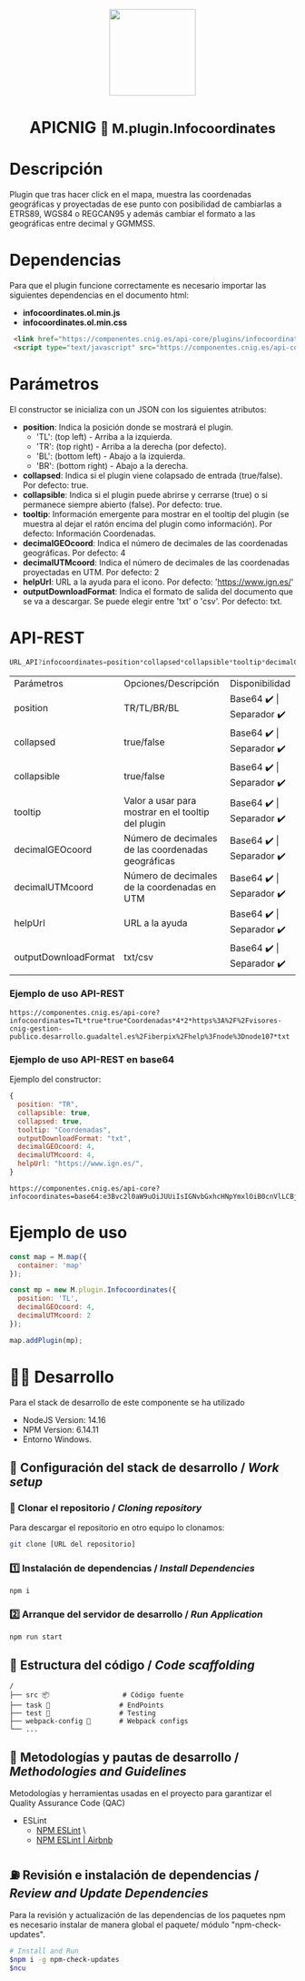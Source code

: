<p align="center">
  <img src="https://www.ign.es/resources/viewer/images/logoApiCnig0.5.png" height="152" />
</p>
<h1 align="center"><strong>APICNIG</strong> <small>🔌 M.plugin.Infocoordinates</small></h1>

# Descripción

Plugin que tras hacer click en el mapa, muestra las coordenadas geográficas y proyectadas de ese punto con posibilidad de cambiarlas a ETRS89, WGS84 o REGCAN95 y además cambiar el formato a las geográficas entre decimal y GGMMSS.

# Dependencias

Para que el plugin funcione correctamente es necesario importar las siguientes dependencias en el documento html:

- **infocoordinates.ol.min.js**
- **infocoordinates.ol.min.css**

```html
 <link href="https://componentes.cnig.es/api-core/plugins/infocoordinates/infocoordinates.ol.min.css" rel="stylesheet" />
 <script type="text/javascript" src="https://componentes.cnig.es/api-core/plugins/infocoordinates/infocoordinates.ol.min.js"></script>
```


# Parámetros

El constructor se inicializa con un JSON con los siguientes atributos:

- **position**:  Indica la posición donde se mostrará el plugin.
  - 'TL': (top left) - Arriba a la izquierda.
  - 'TR': (top right) - Arriba a la derecha (por defecto).
  - 'BL': (bottom left) - Abajo a la izquierda.
  - 'BR': (bottom right) - Abajo a la derecha.
- **collapsed**: Indica si el plugin viene colapsado de entrada (true/false). Por defecto: true.
- **collapsible**: Indica si el plugin puede abrirse y cerrarse (true) o si permanece siempre abierto (false). Por defecto: true.
- **tooltip**: Información emergente para mostrar en el tooltip del plugin (se muestra al dejar el ratón encima del plugin como información). Por defecto: Información Coordenadas.
- **decimalGEOcoord**: Indica el número de decimales de las coordenadas geográficas. Por defecto: 4
- **decimalUTMcoord**: Indica el número de decimales de las coordenadas proyectadas en UTM. Por defecto: 2
- **helpUrl**: URL a la ayuda para el icono. Por defecto: 'https://www.ign.es/'
- **outputDownloadFormat**: Indica el formato de salida del documento que se va a descargar. Se puede elegir entre 'txt' o 'csv'. Por defecto: txt.

# API-REST

```javascript
URL_API?infocoordinates=position*collapsed*collapsible*tooltip*decimalGEOcoord*decimalUTMcoord*helpUrl*outputDownloadFormat
```

<table>
  <tr>
    <td>Parámetros</td>
    <td>Opciones/Descripción</td>
    <td>Disponibilidad</td>
  </tr>
  <tr>
    <td>position</td>
    <td>TR/TL/BR/BL</td>
    <td>Base64 ✔️ | Separador ✔️</td>
  </tr>
  <tr>
    <td>collapsed</td>
    <td>true/false</td>
    <td>Base64 ✔️  | Separador ✔️ </td>
  </tr>
  <tr>
    <td>collapsible</td>
    <td>true/false</td>
    <td>Base64 ✔️  | Separador ✔️ </td>
  </tr>
  <tr>
    <td>tooltip</td>
    <td>Valor a usar para mostrar en el tooltip del plugin</td>
    <td>Base64 ✔️ | Separador ✔️</td>
  </tr>
  <tr>
    <td>decimalGEOcoord</td>
    <td>Número de decimales de las coordenadas geográficas</td>
    <td>Base64 ✔️ | Separador ✔️</td>
  </tr>
  <tr>
    <td>decimalUTMcoord</td>
    <td>Número de decimales de la coordenadas en UTM</td>
    <td>Base64 ✔️ | Separador ✔️</td>
  </tr>
  <tr>
    <td>helpUrl</td>
    <td>URL a la ayuda</td>
    <td>Base64 ✔️ | Separador ✔️</td>
  </tr>
  <tr>
    <td>outputDownloadFormat</td>
    <td>txt/csv</td>
    <td>Base64 ✔️ | Separador ✔️</td>
  </tr>
</table>


### Ejemplo de uso API-REST

```
https://componentes.cnig.es/api-core?infocoordinates=TL*true*true*Coordenadas*4*2*https%3A%2F%2Fvisores-cnig-gestion-publico.desarrollo.guadaltel.es%2Fiberpix%2Fhelp%3Fnode%3Dnode107*txt
```

### Ejemplo de uso API-REST en base64

Ejemplo del constructor: 
```javascript
{
  position: "TR",
  collapsible: true,
  collapsed: true,
  tooltip: "Coordenadas",
  outputDownloadFormat: "txt",
  decimalGEOcoord: 4,
  decimalUTMcoord: 4,
  helpUrl: "https://www.ign.es/",
}
```

```
https://componentes.cnig.es/api-core?infocoordinates=base64:e3Bvc2l0aW9uOiJUUiIsIGNvbGxhcHNpYmxlOiB0cnVlLCBjb2xsYXBzZWQ6IHRydWUsICJ0b29sdGlwIjoiQ29vcmRlbmFkYXMiLCAib3V0cHV0RG93bmxvYWRGb3JtYXQiOiJ0eHQiLCAiZGVjaW1hbEdFT2Nvb3JkIjo0LCJkZWNpbWFsVVRNY29vcmQiOjQsImhlbHBVcmwiOiJodHRwczovL3d3dy5pZ24uZXMvIn0=
```

# Ejemplo de uso

```javascript
const map = M.map({
  container: 'map'
});

const mp = new M.plugin.Infocoordinates({
  position: 'TL',
  decimalGEOcoord: 4,
  decimalUTMcoord: 2
});

map.addPlugin(mp);
```

# 👨‍💻 Desarrollo

Para el stack de desarrollo de este componente se ha utilizado

* NodeJS Version: 14.16
* NPM Version: 6.14.11
* Entorno Windows.

## 📐 Configuración del stack de desarrollo / *Work setup*


### 🐑 Clonar el repositorio / *Cloning repository*

Para descargar el repositorio en otro equipo lo clonamos:

```bash
git clone [URL del repositorio]
```

### 1️⃣ Instalación de dependencias / *Install Dependencies*

```bash
npm i
```

### 2️⃣ Arranque del servidor de desarrollo / *Run Application*

```bash
npm run start
```

## 📂 Estructura del código / *Code scaffolding*

```any
/
├── src 📦                  # Código fuente
├── task 📁                 # EndPoints
├── test 📁                 # Testing
├── webpack-config 📁       # Webpack configs
└── ...
```
## 📌 Metodologías y pautas de desarrollo / *Methodologies and Guidelines*

Metodologías y herramientas usadas en el proyecto para garantizar el Quality Assurance Code (QAC)

* ESLint
  * [NPM ESLint](https://www.npmjs.com/package/eslint) \
  * [NPM ESLint | Airbnb](https://www.npmjs.com/package/eslint-config-airbnb)

## ⛽️ Revisión e instalación de dependencias / *Review and Update Dependencies*

Para la revisión y actualización de las dependencias de los paquetes npm es necesario instalar de manera global el paquete/ módulo "npm-check-updates".

```bash
# Install and Run
$npm i -g npm-check-updates
$ncu
```

